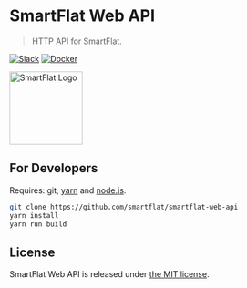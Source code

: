 # SmartFlat Web API

> HTTP API for SmartFlat.

[![Slack](https://slack.smartfl.at/badge.svg)](https://slack.smartfl.at)
[![Docker](https://img.shields.io/docker/pulls/smartflat/smartflat.svg)](https://hub.docker.com/r/smartflat/smartflat)

<img src="https://raw.githubusercontent.com/smartflat/smartflat/master/source/images/logo.png" alt="SmartFlat Logo" height="128" width="128">

## For Developers

Requires: git, [yarn](https://yarnpkg.com) and [node.js](https://nodejs.org).

```sh
git clone https://github.com/smartflat/smartflat-web-api
yarn install
yarn run build
```

## License

SmartFlat Web API is released under [the MIT license](/license.md).

